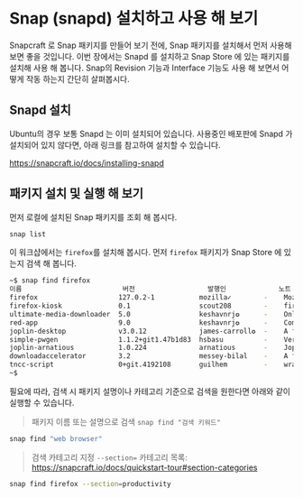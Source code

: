 # Snap (snapd) 설치하고 사용 해 보기

Snapcraft 로 Snap 패키지를 만들어 보기 전에, Snap 패키지를 설치해서 먼저 사용해 보면 좋을 것입니다. 이번 장에서는 Snapd 를 설치하고 Snap Store 에 있는 패키지를 설치해 사용 해 봅니다. Snap의 Revision 기능과 Interface 기능도 사용 해 보면서 어떻게 작동 하는지 간단히 살펴봅시다.

## Snapd 설치
Ubuntu의 경우 보통 Snapd 는 이미 설치되어 있습니다. 사용중인 배포판에 Snapd 가 설치되어 있지 않다면, 아래 링크를 참고하여 설치할 수 있습니다.

https://snapcraft.io/docs/installing-snapd

## 패키지 설치 및 실행 해 보기

먼저 로컬에 설치된 Snap 패키지를 조회 해 봅시다.

```bash
snap list
```

이 워크샵에서는 `firefox`를 설치해 봅시다. 먼저 `firefox` 패키지가 Snap Store 에 있는지 검색 해 봅니다.
```bash
~$ snap find firefox
이름                         버전                  발행인             노트   요약
firefox                    127.0.2-1           mozilla✓        -    Mozilla Firefox web browser
firefox-kiosk              0.1                 scout208        -    firefox example kiosk
ultimate-media-downloader  5.0                 keshavnrj✪      -    Online video & audio downloader for Linux, 1450+ websites support
red-app                    9.0                 keshavnrj✪      -    Complete Youtube Desktop Applications
joplin-desktop             v3.0.12             james-carroll✪  -    A free, private note taking and to-do app!
simple-pwgen               1.1.2+git1.47b1d83  hsbasu          -    Very simple Python3-based GUI application to generate secure and random passwords.
joplin-arnatious           1.0.224             arnatious       -    Joplin is a free, open source note taking and to-do application.
downloadaccelerator        3.2                 messey-bilal    -    A free tool to download files.
tncc-script                0+git.4192108       guilhem         -    wrapper for openconnect and pulse
~$ 
```

필요에 따라, 검색 시 패키지 설명이나 카테고리 기준으로 검색을 원한다면 아래와 같이 실행할 수 있습니다.

> 패키지 이름 또는 설명으로 검색 `snap find "검색 키워드"`
```bash
snap find "web browser"
```

> 검색 카테고리 지정 `--section=`
> 카테고리 목록: https://snapcraft.io/docs/quickstart-tour#section-categories
```bash
snap find firefox --section=productivity
```